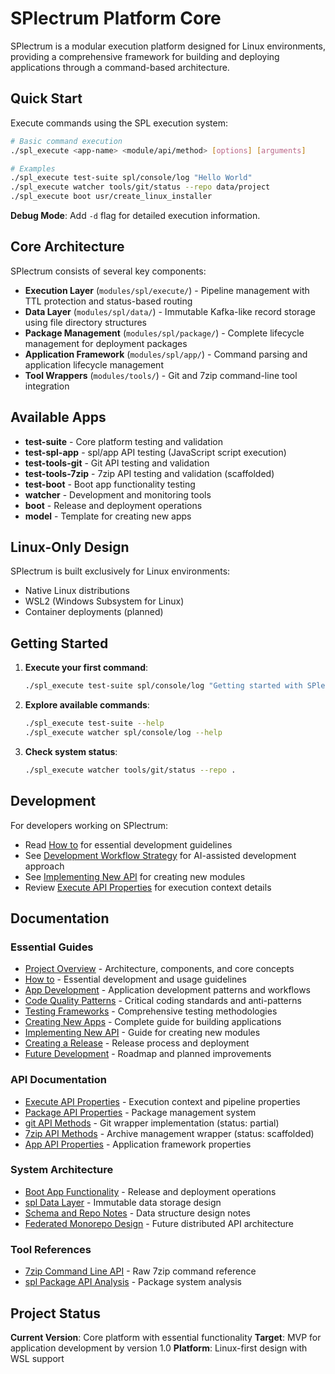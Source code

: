 # SPlectrum Platform Core

SPlectrum is a modular execution platform designed for Linux environments, providing a comprehensive framework for building and deploying applications through a command-based architecture.

## Quick Start

Execute commands using the SPL execution system:

```bash
# Basic command execution
./spl_execute <app-name> <module/api/method> [options] [arguments]

# Examples
./spl_execute test-suite spl/console/log "Hello World"
./spl_execute watcher tools/git/status --repo data/project
./spl_execute boot usr/create_linux_installer
```

**Debug Mode**: Add `-d` flag for detailed execution information.

## Core Architecture

SPlectrum consists of several key components:

- **Execution Layer** (`modules/spl/execute/`) - Pipeline management with TTL protection and status-based routing
- **Data Layer** (`modules/spl/data/`) - Immutable Kafka-like record storage using file directory structures  
- **Package Management** (`modules/spl/package/`) - Complete lifecycle management for deployment packages
- **Application Framework** (`modules/spl/app/`) - Command parsing and application lifecycle management
- **Tool Wrappers** (`modules/tools/`) - Git and 7zip command-line tool integration

## Available Apps

- **test-suite** - Core platform testing and validation
- **test-spl-app** - spl/app API testing (JavaScript script execution)
- **test-tools-git** - Git API testing and validation
- **test-tools-7zip** - 7zip API testing and validation (scaffolded)
- **test-boot** - Boot app functionality testing
- **watcher** - Development and monitoring tools
- **boot** - Release and deployment operations  
- **model** - Template for creating new apps

## Linux-Only Design

SPlectrum is built exclusively for Linux environments:
- Native Linux distributions
- WSL2 (Windows Subsystem for Linux)
- Container deployments (planned)

## Getting Started

1. **Execute your first command**:
   ```bash
   ./spl_execute test-suite spl/console/log "Getting started with SPlectrum"
   ```

2. **Explore available commands**:
   ```bash
   ./spl_execute test-suite --help
   ./spl_execute watcher spl/console/log --help
   ```

3. **Check system status**:
   ```bash
   ./spl_execute watcher tools/git/status --repo .
   ```

## Development

For developers working on SPlectrum:
- Read [How to](./docs/how-to.md) for essential development guidelines
- See [Development Workflow Strategy](./docs/development-workflow-strategy.md) for AI-assisted development approach
- See [Implementing New API](./docs/implementing-new-api.md) for creating new modules
- Review [Execute API Properties](./docs/execute-api-properties.md) for execution context details

## Documentation

### Essential Guides
- [Project Overview](./docs/project-overview.md) - Architecture, components, and core concepts
- [How to](./docs/how-to.md) - Essential development and usage guidelines
- [App Development](./docs/app-development.md) - Application development patterns and workflows
- [Code Quality Patterns](./docs/code-quality-patterns.md) - Critical coding standards and anti-patterns
- [Testing Frameworks](./docs/testing-frameworks.md) - Comprehensive testing methodologies
- [Creating New Apps](./docs/creating-new-apps.md) - Complete guide for building applications
- [Implementing New API](./docs/implementing-new-api.md) - Guide for creating new modules
- [Creating a Release](./docs/creating-a-release.md) - Release process and deployment
- [Future Development](./docs/future-development.md) - Roadmap and planned improvements

### API Documentation  
- [Execute API Properties](./docs/execute-api-properties.md) - Execution context and pipeline properties
- [Package API Properties](./docs/package-api-properties.md) - Package management system
- [git API Methods](./docs/git-api-methods.md) - Git wrapper implementation (status: partial)
- [7zip API Methods](./docs/7zip-api-methods.md) - Archive management wrapper (status: scaffolded)
- [App API Properties](./docs/app-api-properties.md) - Application framework properties

### System Architecture
- [Boot App Functionality](./docs/boot-app-functionality.md) - Release and deployment operations
- [spl Data Layer](./docs/spl-data-layer.md) - Immutable data storage design
- [Schema and Repo Notes](./docs/schema-and-repo-notes.md) - Data structure design notes
- [Federated Monorepo Design](./docs/federated-monorepo-design.md) - Future distributed API architecture

### Tool References
- [7zip Command Line API](./docs/7zip-command-line-api.md) - Raw 7zip command reference
- [spl Package API Analysis](./docs/spl-package-api-analysis.md) - Package system analysis

## Project Status

**Current Version**: Core platform with essential functionality
**Target**: MVP for application development by version 1.0
**Platform**: Linux-first design with WSL support
